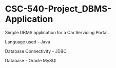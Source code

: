 # CSC-540-Project_DBMS-Application

Simple DBMS application for a Car Servicing Portal. 

Language used - Java

Database Connectivity - JDBC

Database - Oracle MySQL
